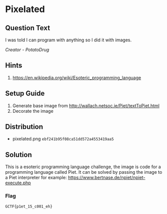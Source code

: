 # Pixelated

## Question Text

I was told I can program with anything so I did it with images.

*Creator - PotatoDrug*

## Hints

1. https://en.wikipedia.org/wiki/Esoteric_programming_language

## Setup Guide
1. Generate base image from http://wallach.netsoc.ie/Piet/textToPiet.html
2. Decorate the image

## Distribution
- pixelated.png `ebf241b95f08ca51dd572a4553419aa5`

## Solution
This is a esoteric programming language challenge, the image is code for a programming language called Piet. It can be solved by passing the image to a Piet interpreter for example: https://www.bertnase.de/npiet/npiet-execute.php

### Flag

`GCTF{p1et_15_c001_eh}`
